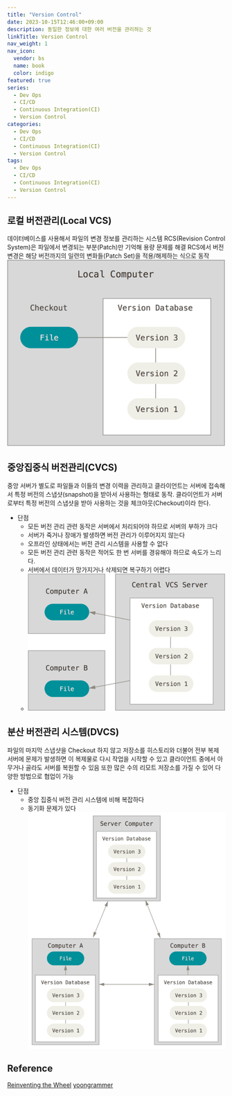 ```yaml
---
title: "Version Control"
date: 2023-10-15T12:46:00+09:00
description: 동일한 정보에 대한 여러 버전을 관리하는 것
linkTitle: Version Control
nav_weight: 1
nav_icon:
  vendor: bs
  name: book
  color: indigo
featured: true
series:
  - Dev Ops
  - CI/CD
  - Continuous Integration(CI)
  - Version Control
categories:
  - Dev Ops
  - CI/CD
  - Continuous Integration(CI)
  - Version Control
tags:
  - Dev Ops
  - CI/CD
  - Continuous Integration(CI)
  - Version Control
---
```


## 로컬 버전관리(Local VCS)

데이터베이스를 사용해서 파일의 변경 정보를 관리하는 시스템
RCS(Revision Control System)은 파일에서 변경되는 부분(Patch)만 기억해 용량 문제를 해결
RCS에서 버전 변경은 해당 버전까지의 일련의 변화들(Patch Set)을 적용/해제하는 식으로 동작
![Distributed version control](local-vcs.png#center)

## 중앙집중식 버전관리(CVCS)

중앙 서버가 별도로 파일들과 이들의 변경 이력을 관리하고 클라이언트는 서버에 접속해서 특정 버전의 스냅샷(snapshot)을 받아서 사용하는 형태로 동작.
클라이언트가 서버로부터 특정 버전의 스냅샷을 받아 사용하는 것을 체크아웃(Checkout)이라 한다.

- 단점
  - 모든 버전 관리 관련 동작은 서버에서 처리되어야 하므로 서버의 부하가 크다
  - 서버가 죽거나 장애가 발생하면 버전 관리가 이루어지지 않는다
  - 오프라인 상태에서는 버전 관리 시스템을 사용할 수 없다
  - 모든 버전 관리 관련 동작은 적어도 한 번 서버를 경유해야 하므로 속도가 느리다.
  - 서버에서 데이터가 망가지거나 삭제되면 복구하기 어렵다
  - ![Distributed version control](cvcs.png#center)

## 분산 버전관리 시스템(DVCS)

파일의 마지막 스냅샷을 Checkout 하지 않고 저장소를 히스토리와 더불어 전부 복제
서버에 문제가 발생하면 이 복제물로 다시 작업을 시작할 수 있고 클라이언트 중에서 아무거나 골라도 서버를 복원할 수 있음
또한 많은 수의 리모트 저장소를 가질 수 있어 다양한 방법으로 협업이 가능

- 단점
  - 중앙 집중식 버전 관리 시스템에 비해 복잡하다
  - 동기화 문제가 있다
    ![Distributed version control](distributed-version-control.png#center)

## Reference

[Reinventing the Wheel](https://heekangpark.github.io/git/vcs)
[yoongrammer](https://yoongrammer.tistory.com/17)
